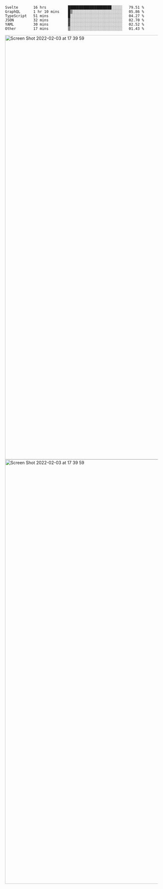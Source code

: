 <!--START_SECTION:waka-->

```text
Svelte       16 hrs          ████████████████████░░░░░   79.51 %
GraphQL      1 hr 10 mins    █▒░░░░░░░░░░░░░░░░░░░░░░░   05.86 %
TypeScript   51 mins         █░░░░░░░░░░░░░░░░░░░░░░░░   04.27 %
JSON         32 mins         ▓░░░░░░░░░░░░░░░░░░░░░░░░   02.70 %
YAML         30 mins         ▓░░░░░░░░░░░░░░░░░░░░░░░░   02.52 %
Other        17 mins         ▒░░░░░░░░░░░░░░░░░░░░░░░░   01.43 %
```

<!--END_SECTION:waka-->

<img width="1400" alt="Screen Shot 2022-02-03 at 17 39 59" src="https://user-images.githubusercontent.com/45716542/152387304-f2b60485-53a6-4f4b-a818-5cefb1b0c0ae.png">
<img width="1400" alt="Screen Shot 2022-02-03 at 17 39 59" src="https://user-images.githubusercontent.com/45716542/152387273-ea5cdf21-2a45-44da-8bef-00c1763b1d42.png">
